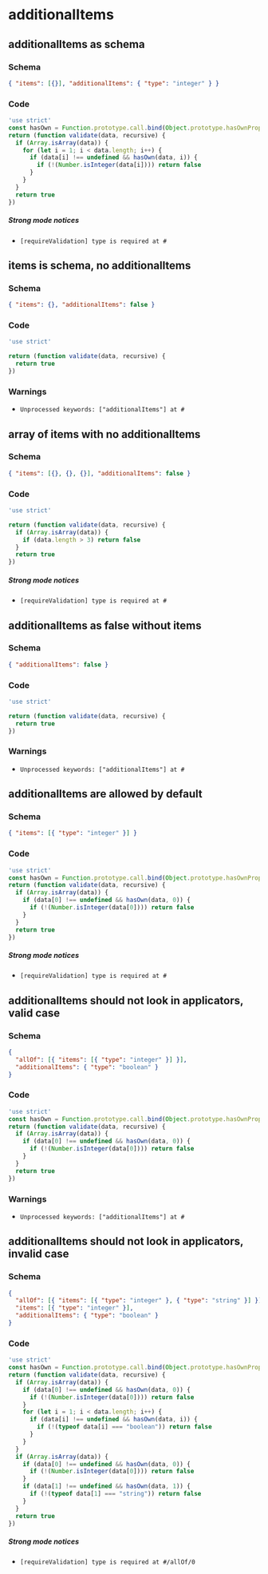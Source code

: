 # additionalItems

## additionalItems as schema

### Schema

```json
{ "items": [{}], "additionalItems": { "type": "integer" } }
```

### Code

```js
'use strict'
const hasOwn = Function.prototype.call.bind(Object.prototype.hasOwnProperty);
return (function validate(data, recursive) {
  if (Array.isArray(data)) {
    for (let i = 1; i < data.length; i++) {
      if (data[i] !== undefined && hasOwn(data, i)) {
        if (!(Number.isInteger(data[i]))) return false
      }
    }
  }
  return true
})
```

##### Strong mode notices

 * `[requireValidation] type is required at #`


## items is schema, no additionalItems

### Schema

```json
{ "items": {}, "additionalItems": false }
```

### Code

```js
'use strict'

return (function validate(data, recursive) {
  return true
})
```

### Warnings

 * `Unprocessed keywords: ["additionalItems"] at #`


## array of items with no additionalItems

### Schema

```json
{ "items": [{}, {}, {}], "additionalItems": false }
```

### Code

```js
'use strict'

return (function validate(data, recursive) {
  if (Array.isArray(data)) {
    if (data.length > 3) return false
  }
  return true
})
```

##### Strong mode notices

 * `[requireValidation] type is required at #`


## additionalItems as false without items

### Schema

```json
{ "additionalItems": false }
```

### Code

```js
'use strict'

return (function validate(data, recursive) {
  return true
})
```

### Warnings

 * `Unprocessed keywords: ["additionalItems"] at #`


## additionalItems are allowed by default

### Schema

```json
{ "items": [{ "type": "integer" }] }
```

### Code

```js
'use strict'
const hasOwn = Function.prototype.call.bind(Object.prototype.hasOwnProperty);
return (function validate(data, recursive) {
  if (Array.isArray(data)) {
    if (data[0] !== undefined && hasOwn(data, 0)) {
      if (!(Number.isInteger(data[0]))) return false
    }
  }
  return true
})
```

##### Strong mode notices

 * `[requireValidation] type is required at #`


## additionalItems should not look in applicators, valid case

### Schema

```json
{
  "allOf": [{ "items": [{ "type": "integer" }] }],
  "additionalItems": { "type": "boolean" }
}
```

### Code

```js
'use strict'
const hasOwn = Function.prototype.call.bind(Object.prototype.hasOwnProperty);
return (function validate(data, recursive) {
  if (Array.isArray(data)) {
    if (data[0] !== undefined && hasOwn(data, 0)) {
      if (!(Number.isInteger(data[0]))) return false
    }
  }
  return true
})
```

### Warnings

 * `Unprocessed keywords: ["additionalItems"] at #`


## additionalItems should not look in applicators, invalid case

### Schema

```json
{
  "allOf": [{ "items": [{ "type": "integer" }, { "type": "string" }] }],
  "items": [{ "type": "integer" }],
  "additionalItems": { "type": "boolean" }
}
```

### Code

```js
'use strict'
const hasOwn = Function.prototype.call.bind(Object.prototype.hasOwnProperty);
return (function validate(data, recursive) {
  if (Array.isArray(data)) {
    if (data[0] !== undefined && hasOwn(data, 0)) {
      if (!(Number.isInteger(data[0]))) return false
    }
    for (let i = 1; i < data.length; i++) {
      if (data[i] !== undefined && hasOwn(data, i)) {
        if (!(typeof data[i] === "boolean")) return false
      }
    }
  }
  if (Array.isArray(data)) {
    if (data[0] !== undefined && hasOwn(data, 0)) {
      if (!(Number.isInteger(data[0]))) return false
    }
    if (data[1] !== undefined && hasOwn(data, 1)) {
      if (!(typeof data[1] === "string")) return false
    }
  }
  return true
})
```

##### Strong mode notices

 * `[requireValidation] type is required at #/allOf/0`

